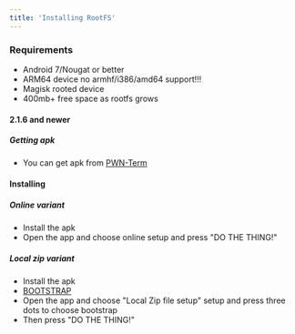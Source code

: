 ```yaml
---
title: 'Installing RootFS'
---
```


### Requirements
* Android 7/Nougat or better
* ARM64 device no armhf/i386/amd64 support!!!
* Magisk rooted device
* 400mb+ free space as rootfs grows

#### 2.1.6 and newer
##### Getting apk
* You can get apk from [PWN-Term](http://pwn-term.github.io/blog/releases/blog.html)

#### Installing
##### Online variant
* Install the apk
* Open the app and choose online setup and press "DO THE THING!"

##### Local zip variant
* Install the apk
* [BOOTSTRAP](https://gitlab.com/pwn-hunter/apt-repository/-/raw/rolling/boot/bootstrap-aarch64.zip)
* Open the app and choose "Local Zip file setup" setup and press three dots to choose bootstrap
* Then press "DO THE THING!"
